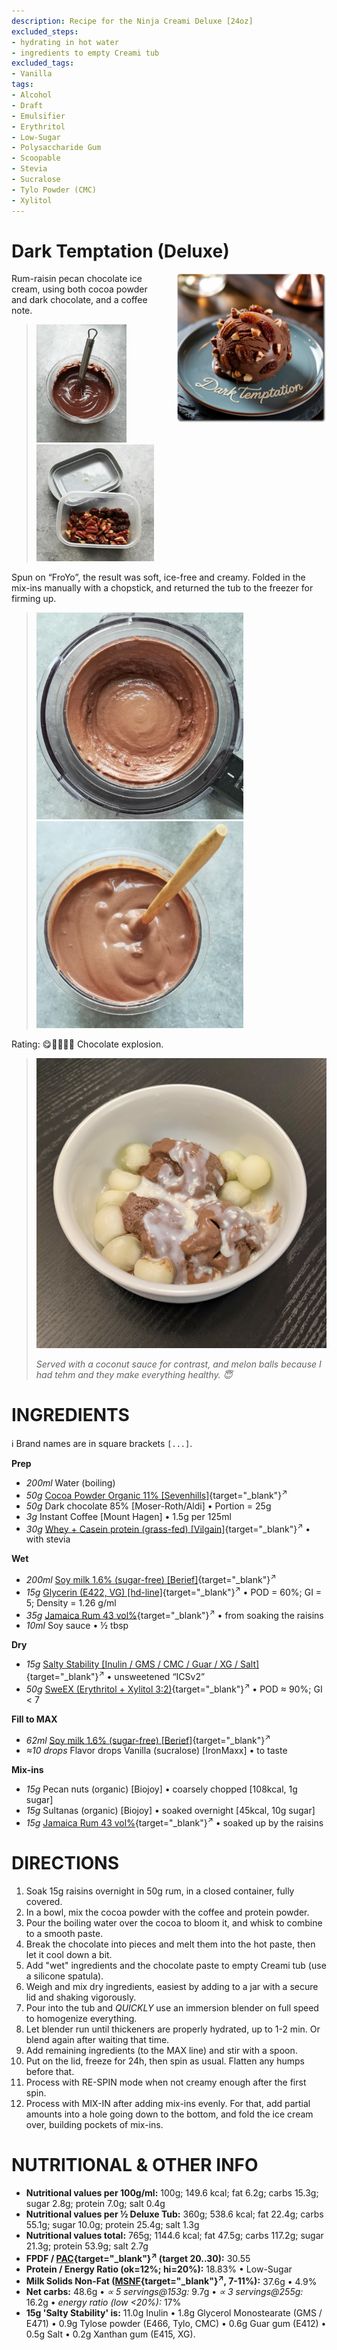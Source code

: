 ```yaml
---
description: Recipe for the Ninja Creami Deluxe [24oz]
excluded_steps:
- hydrating in hot water
- ingredients to empty Creami tub
excluded_tags:
- Vanilla
tags:
- Alcohol
- Draft
- Emulsifier
- Erythritol
- Low-Sugar
- Polysaccharide Gum
- Scoopable
- Stevia
- Sucralose
- Tylo Powder (CMC)
- Xylitol
---
```

# Dark Temptation (Deluxe)
<img style="float: right; margin-left: 1.5em;" width=240 alt="Logo" src="logo-dark-temptation.webp" />

Rum-raisin pecan chocolate ice cream, using both cocoa powder and dark chocolate, and a coffee note.

> <img width=144 alt="Bloomed Cocoa" src="Dark-Temptation_2025-07-24_1.jpg" class="zoomable" />
> <img width=188 alt="Soaked Mix-ins" src="Dark-Temptation_2025-07-24_2.jpg" class="zoomable" />

Spun on “FroYo”, the result was soft, ice-free and creamy. Folded in the mix-ins manually with a chopstick, and returned the tub to the freezer for firming up.

> <img width=331 alt="Spun on FroYo" src="Dark-Temptation_2025-07-25_1.jpg" class="zoomable" />
> <img width=331 alt="Manually Folded in Mix-ins" src="Dark-Temptation_2025-07-25_2.jpg" class="zoomable" />

Rating: 😋🍫🍫🍫🤯 Chocolate explosion.

> <img width=480 alt="Served" src="Dark-Temptation_2025-07-25_3.jpg" class="zoomable" />
>
> *Served with a coconut sauce for contrast, and melon balls because I had tehm and they make everything healthy. 😇*

# INGREDIENTS

ℹ️ Brand names are in square brackets `[...]`.

**Prep**

  - _200ml_ Water (boiling)
  - _50g_ [Cocoa Powder Organic 11% \[Sevenhills\]](/ice-creamery/info/ingredients/#cocoa-powder){target="_blank"}<sup>↗</sup>
  - _50g_ Dark chocolate 85% [Moser-Roth/Aldi] • Portion = 25g
  - _3g_ Instant Coffee [Mount Hagen] • 1.5g per 125ml
  - _30g_ [Whey + Casein protein (grass-fed) \[Vilgain\]](/ice-creamery/info/ingredients/#whey-protein){target="_blank"}<sup>↗</sup> • with stevia

**Wet**

  - _200ml_ [Soy milk 1.6% (sugar-free) \[Berief\]](/ice-creamery/info/ingredients/#soy-milk){target="_blank"}<sup>↗</sup>
  - _15g_ [Glycerin (E422, VG) \[hd-line\]](/ice-creamery/info/ingredients/#vegetable-glycerin-glycerol-vg-e422){target="_blank"}<sup>↗</sup> • POD = 60%; GI = 5; Density = 1.26 g/ml
  - _35g_ [Jamaica Rum 43 vol%](/ice-creamery/info/ingredients/#alcohol-ethanol){target="_blank"}<sup>↗</sup> • from soaking the raisins
  - _10ml_ Soy sauce • ½ tbsp

**Dry**

  - _15g_ [Salty Stability \[Inulin / GMS / CMC / Guar / XG / Salt\]](/ice-creamery/S/Salty%20Stability/){target="_blank"}<sup>↗</sup> • unsweetened “ICSv2”
  - _50g_ [SweEX (Erythritol + Xylitol 3:2)](/ice-creamery/info/ingredients/#sweex-erythritol-xylitol-blend){target="_blank"}<sup>↗</sup> • POD ≈ 90%; GI < 7

**Fill to MAX**

  - _62ml_ [Soy milk 1.6% (sugar-free) \[Berief\]](/ice-creamery/info/ingredients/#soy-milk){target="_blank"}<sup>↗</sup>
  - _≈10 drops_ Flavor drops Vanilla (sucralose) [IronMaxx] • to taste

**Mix-ins**

  - _15g_ Pecan nuts (organic) [Biojoy] • coarsely chopped [108kcal, 1g sugar]
  - _15g_ Sultanas (organic) [Biojoy] • soaked overnight [45kcal, 10g sugar]
  - _15g_ [Jamaica Rum 43 vol%](/ice-creamery/info/ingredients/#alcohol-ethanol){target="_blank"}<sup>↗</sup> • soaked up by the raisins

# DIRECTIONS

 1. Soak 15g raisins overnight in 50g rum, in a closed container, fully covered.
 1. In a bowl, mix the cocoa powder with the coffee and protein powder.
 1. Pour the boiling water over the cocoa to bloom it, and whisk to combine to a smooth paste.
 1. Break the chocolate into pieces and melt them into the hot paste, then let it cool down a bit.
 1. Add "wet" ingredients and the chocolate paste to empty Creami tub (use a silicone spatula).
 1. Weigh and mix dry ingredients, easiest by adding to a jar with a secure lid and shaking vigorously.
 1. Pour into the tub and *QUICKLY* use an immersion blender on full speed to homogenize everything.
 1. Let blender run until thickeners are properly hydrated, up to 1-2 min. Or blend again after waiting that time.
 1. Add remaining ingredients (to the MAX line) and stir with a spoon.
 1. Put on the lid, freeze for 24h, then spin as usual. Flatten any humps before that.
 1. Process with RE-SPIN mode when not creamy enough after the first spin.
 1. Process with MIX-IN after adding mix-ins evenly. For that, add partial amounts into a hole going down to the bottom, and fold the ice cream over, building pockets of mix-ins.

# NUTRITIONAL & OTHER INFO
- **Nutritional values per 100g/ml:** 100g; 149.6 kcal; fat 6.2g; carbs 15.3g; sugar 2.8g; protein 7.0g; salt 0.4g
- **Nutritional values per ½ Deluxe Tub:** 360g; 538.6 kcal; fat 22.4g; carbs 55.1g; sugar 10.0g; protein 25.4g; salt 1.3g
- **Nutritional values total:** 765g; 1144.6 kcal; fat 47.5g; carbs 117.2g; sugar 21.3g; protein 53.9g; salt 2.7g
- **FPDF / [PAC](/ice-creamery/info/glossary/#potere-anti-congelante-pac){target="_blank"}<sup>↗</sup> (target 20..30):** 30.55
- **Protein / Energy Ratio (ok=12%; hi=20%):** 18.83% • Low-Sugar
- **Milk Solids Non-Fat ([MSNF](/ice-creamery/info/glossary/#milk-solids-not-fat-msnf){target="_blank"}<sup>↗</sup>, 7-11%):** 37.6g • 4.9%
- **Net carbs:** 48.6g • *∝ 5 servings@153g:* 9.7g • *∝ 3 servings@255g:* 16.2g • *energy ratio (low <20%):* 17%
- **15g 'Salty Stability' is:** 11.0g Inulin • 1.8g Glycerol Monostearate (GMS / E471) • 0.9g Tylose powder (E466, Tylo, CMC) • 0.6g Guar gum (E412) • 0.5g Salt • 0.2g Xanthan gum (E415, XG).
